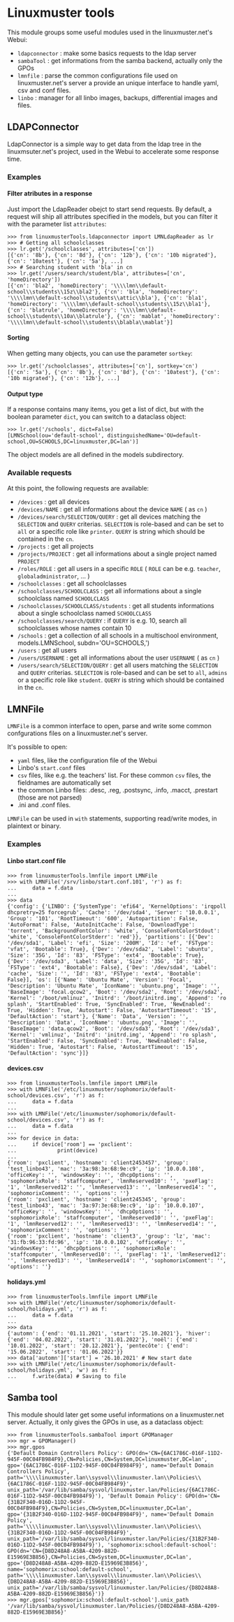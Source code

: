 # Linuxmuster tools  

This module groups some useful modules used in the linuxmuster.net's Webui:

  * `ldapconnector` : make some basics requests to the ldap server
  * `sambaTool` : get informations from the samba backend, actually only the GPOs
  * `lmnfile` : parse the common configurations file used on linuxmuster.net's server a provide an unique interface to handle yaml, csv and conf files.
  * `linbo` : manager for all linbo images, backups, differential images and files.

## LDAPConnector

LdapConnector is a simple way to get data from the ldap tree in the linuxmsuter.net's project, used in the Webui to accelerate some response time.

### Examples

#### Filter atributes in a response

Just import the LdapReader obejct to start send requests.
By default, a request will ship all attributes specified in the models, but you can filter it with the parameter list `attributes`:

```Console
>>> from linuxmusterTools.ldapconnector import LMNLdapReader as lr
>>> # Getting all schoolclasses
>>> lr.get('/schoolclasses', attributes=['cn'])
[{'cn': '8b'}, {'cn': '8d'}, {'cn': '12b'}, {'cn': '10b migrated'}, {'cn': '10atest'}, {'cn': '5a'}, ...]
>>> # Searching student with 'bla' in cn
>>> lr.get('/users/search/student/bla', attributes=['cn', 'homeDirectory'])
[{'cn': 'bla2', 'homeDirectory': '\\\\lmn\\default-school\\students\\15z\\bla2'}, {'cn': 'bla', 'homeDirectory': '\\\\lmn\\default-school\\students\\attic\\bla'}, {'cn': 'bla1', 'homeDirectory': '\\\\lmn\\default-school\\students\\15z\\bla1'}, {'cn': 'blatrule', 'homeDirectory': '\\\\lmn\\default-school\\students\\10a\\blatrule'}, {'cn': 'mablat', 'homeDirectory': '\\\\lmn\\default-school\\students\\blabla\\mablat'}]
```

#### Sorting

When getting many objects, you can use the parameter `sortkey`:

```Console
>>> lr.get('/schoolclasses', attributes=['cn'], sortkey='cn')
[{'cn': '5a'}, {'cn': '8b'}, {'cn': '8d'}, {'cn': '10atest'}, {'cn': '10b migrated'}, {'cn': '12b'}, ...]
```

#### Output type

If a response contains many items, you get a list of dict, but with the boolean parameter `dict`, you can switch to a dataclass object:

```Console
>>> lr.get('/schools', dict=False)
[LMNSchool(ou='default-school', distinguishedName='OU=default-school,OU=SCHOOLS,DC=linuxmuster,DC=lan')]
```

The object models are all defined in the models subdirectory.

### Available requests

At this point, the following requests are available:

  * `/devices` : get all devices
  * `/devices/NAME` : get all informations about the device `NAME` ( as `cn` )
  * `/devices/search/SELECTION/QUERY` : get all devices matching the `SELECTION` and `QUERY` criterias. `SELECTION` is role-based and can be set to `all` or a specific role like `printer`. `QUERY` is string which should be contained in the `cn`.
  * `/projects` : get all projects
  * `/projects/PROJECT` : get all informations about a single project named `PROJECT`
  * `/roles/ROLE` : get all users in a specific `ROLE` ( `ROLE` can be e.g. `teacher`, `globaladministrator`, ... ) 
  * `/schoolclasses` : get all schoolclasses
  * `/schoolclasses/SCHOOLCLASS` : get all informations about a single schoolclass named `SCHOOLCLASS`
  * `/schoolclasses/SCHOOLCLASS/students` : get all students informations about a single schoolclass named `SCHOOLCLASS`
  * `/schoolclasses/search/QUERY` : if `QUERY` is e.g. 10, search all schoolclasses whose names contain 10
  * `/schools` : get a collection of all schools in a multischool environment, models.LMNSchool, subdn='OU=SCHOOLS,')
  * `/users` : get all users
  * `/users/USERNAME` : get all informations about the user `USERNAME` ( as `cn` )
  * `/users/search/SELECTION/QUERY` : get all users matching the `SELECTION` and `QUERY` criterias. `SELECTION` is role-based and can be set to `all`, `admins` or a specific role like `student`. `QUERY` is string which should be contained in the `cn`.

## LMNFile

`LMNFile` is a common interface to open, parse and write some common confgurations files on a linuxmuster.net's server.

It's possible to open:
  * `yaml` files, like the configuration file of the Webui
  * Linbo's `start.conf` files
  * `csv` files, like e.g. the teachers' list. For these common `csv` files, the fieldnames are automatically set
  * the common Linbo files: .desc, .reg, .postsync, .info, .macct, .prestart (those are not parsed)
  * .ini and .conf files.

`LMNFile` can be used in `with` statements, supporting read/write modes, in plaintext or binary.

### Examples

#### Linbo start.conf file

```Console
>>> from linuxmusterTools.lmnfile import LMNFile
>>> with LMNFile('/srv/linbo/start.conf.101', 'r') as f:
...     data = f.data
... 
>>> data
{'config': {'LINBO': {'SystemType': 'efi64', 'KernelOptions': 'irqpoll dhcpretry=25 forcegrub', 'Cache': '/dev/sda4', 'Server': '10.0.0.1', 'Group': '101', 'RootTimeout': '600', 'Autopartition': False, 'AutoFormat': False, 'AutoInitCache': False, 'DownloadType': 'torrent', 'BackgroundFontColor': 'white', 'ConsoleFontColorStdout': 'white', 'ConsoleFontColorStderr': 'red'}}, 'partitions': [{'Dev': '/dev/sda1', 'Label': 'efi', 'Size': '200M', 'Id': 'ef', 'FSType': 'vfat', 'Bootable': True}, {'Dev': '/dev/sda2', 'Label': 'ubuntu', 'Size': '35G', 'Id': '83', 'FSType': 'ext4', 'Bootable': True}, {'Dev': '/dev/sda3', 'Label': 'data', 'Size': '35G', 'Id': '83', 'FSType': 'ext4', 'Bootable': False}, {'Dev': '/dev/sda4', 'Label': 'cache', 'Size': '', 'Id': '83', 'FSType': 'ext4', 'Bootable': False}], 'os': [{'Name': 'Ubuntu Mate', 'Version': 'Focal', 'Description': 'Ubuntu Mate', 'IconName': 'ubuntu.png', 'Image': '', 'BaseImage': 'focal.qcow2', 'Boot': '/dev/sda2', 'Root': '/dev/sda2', 'Kernel': '/boot/vmlinuz', 'Initrd': '/boot/initrd.img', 'Append': 'ro splash', 'StartEnabled': True, 'SyncEnabled': True, 'NewEnabled': True, 'Hidden': True, 'Autostart': False, 'AutostartTimeout': '15', 'DefaultAction': 'start'}, {'Name': 'Data', 'Version': '', 'Description': 'Data', 'IconName': 'ubuntu.png', 'Image': '', 'BaseImage': 'data.qcow2', 'Boot': '/dev/sda3', 'Root': '/dev/sda3', 'Kernel': 'vmlinuz', 'Initrd': 'initrd.img', 'Append': 'ro splash', 'StartEnabled': False, 'SyncEnabled': True, 'NewEnabled': False, 'Hidden': True, 'Autostart': False, 'AutostartTimeout': '15', 'DefaultAction': 'sync'}]}
```

#### devices.csv

```Console
>>> from linuxmusterTools.lmnfile import LMNFile
>>> with LMNFile('/etc/linuxmuster/sophomorix/default-school/devices.csv', 'r') as f:
...     data = f.data
... 
>>> with LMNFile('/etc/linuxmuster/sophomorix/default-school/devices.csv', 'r') as f:
...     data = f.data
... 
>>> for device in data:
...     if device['room'] == 'pxclient':
...             print(device)
... 
{'room': 'pxclient', 'hostname': 'client2453457', 'group': 'test_linbo43', 'mac': '3a:98:3e:68:9e:c9', 'ip': '10.0.0.108', 'officeKey': '', 'windowsKey': '', 'dhcpOptions': '', 'sophomorixRole': 'staffcomputer', 'lmnReserved10': '', 'pxeFlag': '1', 'lmnReserved12': '', 'lmnReserved13': '', 'lmnReserved14': '', 'sophomorixComment': '', 'options': ''}
{'room': 'pxclient', 'hostname': 'client245345', 'group': 'test_linbo43', 'mac': '3a:97:3e:68:9e:c9', 'ip': '10.0.0.107', 'officeKey': '', 'windowsKey': '', 'dhcpOptions': '', 'sophomorixRole': 'staffcomputer', 'lmnReserved10': '', 'pxeFlag': '1', 'lmnReserved12': '', 'lmnReserved13': '', 'lmnReserved14': '', 'sophomorixComment': '', 'options': ''}
{'room': 'pxclient', 'hostname': 'client3', 'group': 'lz', 'mac': '31:fb:96:33:fd:96', 'ip': '10.0.0.102', 'officeKey': '', 'windowsKey': '', 'dhcpOptions': '', 'sophomorixRole': 'staffcomputer', 'lmnReserved10': '', 'pxeFlag': '1', 'lmnReserved12': '', 'lmnReserved13': '', 'lmnReserved14': '', 'sophomorixComment': '', 'options': ''}
```

#### holidays.yml

```Console
>>> from linuxmusterTools.lmnfile import LMNFile
>>> with LMNFile('/etc/linuxmuster/sophomorix/default-school/holidays.yml', 'r') as f:
...     data = f.data
... 
>>> data
{'automn': {'end': '01.11.2021', 'start': '25.10.2021'}, 'hiver': {'end': '04.02.2022', 'start': '31.01.2022'}, 'noël': {'end': '10.01.2022', 'start': '20.12.2021'}, 'pentecôte': {'end': '15.06.2022', 'start': '01.06.2022'}}
>>> data['automn']['start'] = '26.10.2021' # New start date
>>> with LMNFile('/etc/linuxmuster/sophomorix/default-school/holidays.yml', 'w') as f:
...     f.write(data) # Saving to file
```


## Samba tool

This module should later get some useful informations on a linuxmuster.net server.
Actually, it only gives the GPOs in use, as a dataclass object:

```Console
>>> from linuxmusterTools.sambaTool import GPOManager
>>> mgr = GPOManager()
>>> mgr.gpos
{'Default Domain Controllers Policy': GPO(dn='CN={6AC1786C-016F-11D2-945F-00C04FB984F9},CN=Policies,CN=System,DC=linuxmuster,DC=lan', gpo='{6AC1786C-016F-11D2-945F-00C04FB984F9}', name='Default Domain Controllers Policy', path='\\\\linuxmuster.lan\\sysvol\\linuxmuster.lan\\Policies\\{6AC1786C-016F-11D2-945F-00C04FB984F9}', unix_path='/var/lib/samba/sysvol/linuxmuster.lan/Policies/{6AC1786C-016F-11D2-945F-00C04FB984F9}'), 'Default Domain Policy': GPO(dn='CN={31B2F340-016D-11D2-945F-00C04FB984F9},CN=Policies,CN=System,DC=linuxmuster,DC=lan', gpo='{31B2F340-016D-11D2-945F-00C04FB984F9}', name='Default Domain Policy', path='\\\\linuxmuster.lan\\sysvol\\linuxmuster.lan\\Policies\\{31B2F340-016D-11D2-945F-00C04FB984F9}', unix_path='/var/lib/samba/sysvol/linuxmuster.lan/Policies/{31B2F340-016D-11D2-945F-00C04FB984F9}'), 'sophomorix:school:default-school': GPO(dn='CN={D8D248A8-A5BA-4209-882D-E15969E3B856},CN=Policies,CN=System,DC=linuxmuster,DC=lan', gpo='{D8D248A8-A5BA-4209-882D-E15969E3B856}', name='sophomorix:school:default-school', path='\\\\linuxmuster.lan\\sysvol\\linuxmuster.lan\\Policies\\{D8D248A8-A5BA-4209-882D-E15969E3B856}', unix_path='/var/lib/samba/sysvol/linuxmuster.lan/Policies/{D8D248A8-A5BA-4209-882D-E15969E3B856}')}
>>> mgr.gpos['sophomorix:school:default-school'].unix_path
'/var/lib/samba/sysvol/linuxmuster.lan/Policies/{D8D248A8-A5BA-4209-882D-E15969E3B856}'
```
